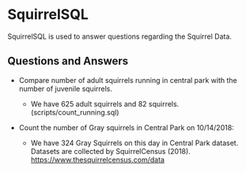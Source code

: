 # SquirrelSQL

SquirrelSQL is used to answer questions regarding the Squirrel Data.

## Questions and Answers
* Compare number of adult squirrels running in central park with the number of juvenile squirrels.
  - We have 625 adult squirrels and 82 squirrels. (scripts/count_running.sql)

* Count the number of Gray squirrels in Central Park on 10/14/2018:
  - We have 324 Gray Squirrels on this day in Central Park dataset.
Datasets are collected by SquirrelCensus (2018). https://www.thesquirrelcensus.com/data